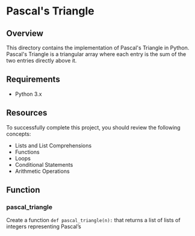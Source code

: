 # Pascal's Triangle

## Overview

This directory contains the implementation of Pascal's Triangle in Python. Pascal's Triangle is a triangular array where each entry is the sum of the two entries directly above it.

## Requirements

- Python 3.x

## Resources

To successfully complete this project, you should review the following concepts:

- Lists and List Comprehensions
- Functions
- Loops
- Conditional Statements
- Arithmetic Operations

## Function

### pascal_triangle

Create a function `def pascal_triangle(n):` that returns a list of lists of integers representing Pascal’s

